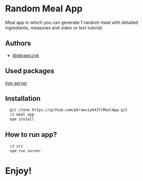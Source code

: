 # Random Meal App

Meal app in which you can generate 1 random meal with detailed ingredients, measures and video or text tutorial.

## Authors

- [@pkrawczyk](https://www.github.com/pkrawczyk437)

## Used packages

[live-server](https://github.com/tapio/live-server)

## Installation

```bash
  git clone https://github.com/pkrawczyk437/MealApp.git
  cd meal_app
  npm install
```

## How to run app?

```bash
  cd src
  npm run server
```

# Enjoy!
